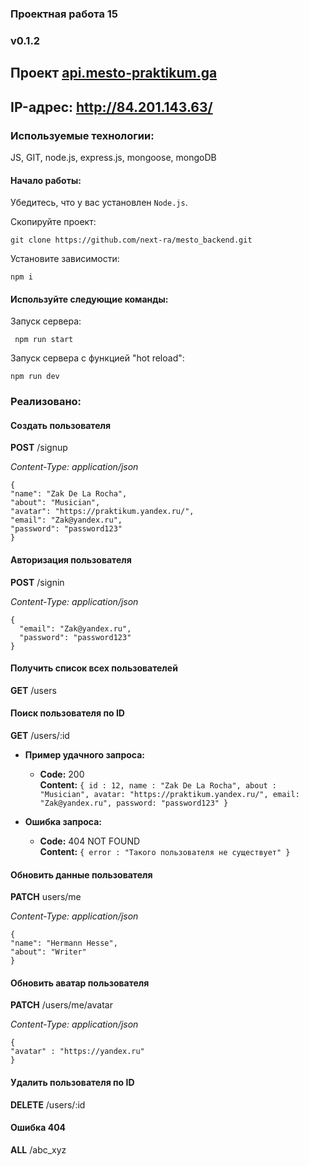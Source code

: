 ### Проектная работа 15

### v0.1.2

## Проект [api.mesto-praktikum.ga](https://api.mesto-praktikum.ga/)

## IP-адрес: http://84.201.143.63/

### Используемые технологии:

JS, GIT, node.js, express.js, mongoose, mongoDB

#### Начало работы:

Убедитесь, что у вас установлен `Node.js`.

Скопируйте проект:

```
git clone https://github.com/next-ra/mesto_backend.git
```

Установите зависимости:

```
npm i
```

#### Используйте следующие команды:

Запуск сервера:

```
 npm run start
```

Запуск сервера с функцией "hot reload":

```
npm run dev
```

### Реализовано:

#### Создать пользователя

**POST** /signup

_Content-Type: application/json_

```
{
"name": "Zak De La Rocha",
"about": "Musician",
"avatar": "https://praktikum.yandex.ru/",
"email": "Zak@yandex.ru",
"password": "password123"
}
```

#### Авторизация пользователя

**POST** /signin

_Content-Type: application/json_

```
{
  "email": "Zak@yandex.ru",
  "password": "password123"
}
```

#### Получить список всех пользователей

**GET** /users

#### Поиск пользователя по ID

**GET** /users/:id

- **Пример удачного запроса:**

  - **Code:** 200 <br />
    **Content:**
    `{ id : 12, name : "Zak De La Rocha", about : "Musician", avatar: "https://praktikum.yandex.ru/", email: "Zak@yandex.ru", password: "password123" }`

- **Ошибка запроса:**

  - **Code:** 404 NOT FOUND <br />
    **Content:** `{ error : "Такого пользователя не существует" }`

#### Обновить данные пользователя

**PATCH**
users/me

_Content-Type: application/json_

```
{
"name": "Hermann Hesse",
"about": "Writer"
}
```

#### Обновить аватар пользователя

**PATCH** /users/me/avatar

_Content-Type: application/json_

```
{
"avatar" : "https://yandex.ru"
}
```

#### Удалить пользователя по ID

**DELETE** /users/:id

#### Ошибка 404

**ALL** /abc_xyz
